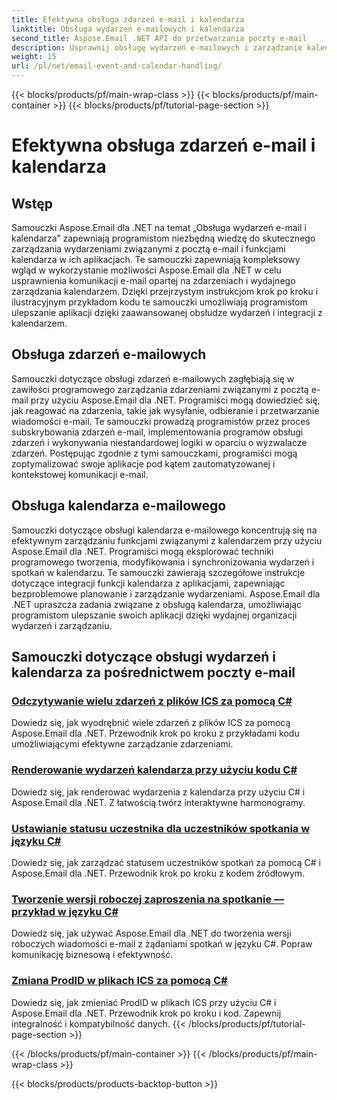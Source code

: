 ```yaml
---
title: Efektywna obsługa zdarzeń e-mail i kalendarza
linktitle: Obsługa wydarzeń e-mailowych i kalendarza
second_title: Aspose.Email .NET API do przetwarzania poczty e-mail
description: Usprawnij obsługę wydarzeń e-mailowych i zarządzanie kalendarzem dzięki samouczkom Aspose.Email dla .NET. Dowiedz się, jak automatyzować wydarzenia e-mailowe i bezproblemowo integrować funkcje kalendarza.
weight: 15
url: /pl/net/email-event-and-calendar-handling/
---
```


{{< blocks/products/pf/main-wrap-class >}}
{{< blocks/products/pf/main-container >}}
{{< blocks/products/pf/tutorial-page-section >}}

# Efektywna obsługa zdarzeń e-mail i kalendarza


## Wstęp

Samouczki Aspose.Email dla .NET na temat „Obsługa wydarzeń e-mail i kalendarza” zapewniają programistom niezbędną wiedzę do skutecznego zarządzania wydarzeniami związanymi z pocztą e-mail i funkcjami kalendarza w ich aplikacjach. Te samouczki zapewniają kompleksowy wgląd w wykorzystanie możliwości Aspose.Email dla .NET w celu usprawnienia komunikacji e-mail opartej na zdarzeniach i wydajnego zarządzania kalendarzem. Dzięki przejrzystym instrukcjom krok po kroku i ilustracyjnym przykładom kodu te samouczki umożliwiają programistom ulepszanie aplikacji dzięki zaawansowanej obsłudze wydarzeń i integracji z kalendarzem.

## Obsługa zdarzeń e-mailowych

Samouczki dotyczące obsługi zdarzeń e-mailowych zagłębiają się w zawiłości programowego zarządzania zdarzeniami związanymi z pocztą e-mail przy użyciu Aspose.Email dla .NET. Programiści mogą dowiedzieć się, jak reagować na zdarzenia, takie jak wysyłanie, odbieranie i przetwarzanie wiadomości e-mail. Te samouczki prowadzą programistów przez proces subskrybowania zdarzeń e-mail, implementowania programów obsługi zdarzeń i wykonywania niestandardowej logiki w oparciu o wyzwalacze zdarzeń. Postępując zgodnie z tymi samouczkami, programiści mogą zoptymalizować swoje aplikacje pod kątem zautomatyzowanej i kontekstowej komunikacji e-mail.

## Obsługa kalendarza e-mailowego

Samouczki dotyczące obsługi kalendarza e-mailowego koncentrują się na efektywnym zarządzaniu funkcjami związanymi z kalendarzem przy użyciu Aspose.Email dla .NET. Programiści mogą eksplorować techniki programowego tworzenia, modyfikowania i synchronizowania wydarzeń i spotkań w kalendarzu. Te samouczki zawierają szczegółowe instrukcje dotyczące integracji funkcji kalendarza z aplikacjami, zapewniając bezproblemowe planowanie i zarządzanie wydarzeniami. Aspose.Email dla .NET upraszcza zadania związane z obsługą kalendarza, umożliwiając programistom ulepszanie swoich aplikacji dzięki wydajnej organizacji wydarzeń i zarządzaniu.

## Samouczki dotyczące obsługi wydarzeń i kalendarza za pośrednictwem poczty e-mail

### [Odczytywanie wielu zdarzeń z plików ICS za pomocą C#](./reading-multiple-events-from-ics-files-with-csharp/)
Dowiedz się, jak wyodrębnić wiele zdarzeń z plików ICS za pomocą Aspose.Email dla .NET. Przewodnik krok po kroku z przykładami kodu umożliwiającymi efektywne zarządzanie zdarzeniami.
### [Renderowanie wydarzeń kalendarza przy użyciu kodu C#](./rendering-calendar-events-using-csharp-code/)
Dowiedz się, jak renderować wydarzenia z kalendarza przy użyciu C# i Aspose.Email dla .NET. Z łatwością twórz interaktywne harmonogramy.
### [Ustawianie statusu uczestnika dla uczestników spotkania w języku C#](./setting-participant-status-for-appointment-attendees-with-csharp/)
Dowiedz się, jak zarządzać statusem uczestników spotkań za pomocą C# i Aspose.Email dla .NET. Przewodnik krok po kroku z kodem źródłowym.
### [Tworzenie wersji roboczej zaproszenia na spotkanie — przykład w języku C#](./crafting-a-draft-appointment-request-csharp-example/)
Dowiedz się, jak używać Aspose.Email dla .NET do tworzenia wersji roboczych wiadomości e-mail z żądaniami spotkań w języku C#. Popraw komunikację biznesową i efektywność.
### [Zmiana ProdID w plikach ICS za pomocą C#](./altering-prodid-in-ics-files-with-csharp/)
Dowiedz się, jak zmieniać ProdID w plikach ICS przy użyciu C# i Aspose.Email dla .NET. Przewodnik krok po kroku i kod. Zapewnij integralność i kompatybilność danych. 
{{< /blocks/products/pf/tutorial-page-section >}}

{{< /blocks/products/pf/main-container >}}
{{< /blocks/products/pf/main-wrap-class >}}

{{< blocks/products/products-backtop-button >}}

